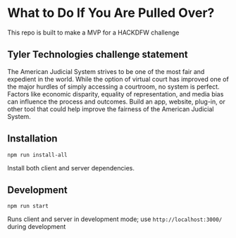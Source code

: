 # What to Do If You Are Pulled Over?
This repo is built to make a MVP for a HACKDFW challenge

## Tyler Technologies challenge statement
The American Judicial System strives to be one of the most fair and expedient in the world. While the option of virtual court has improved one of the major hurdles of simply accessing a courtroom, no system is perfect. Factors like economic disparity, equality of representation, and media bias can influence the process and outcomes. Build an app, website, plug-in, or other tool that could help improve the fairness of the American Judicial System.

## Installation

```
npm run install-all
```
Install both client and server dependencies.

## Development

```
npm run start
```
Runs client and server in development mode; use `http://localhost:3000/` during development
